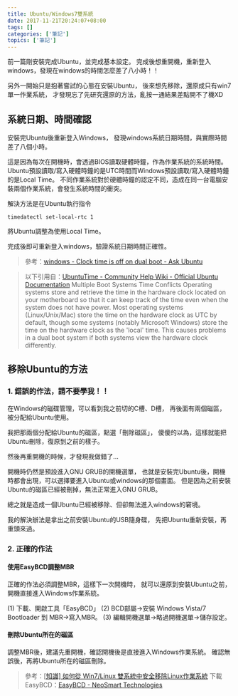 ```yaml
---
title: Ubuntu/Windows7雙系統
date: 2017-11-21T20:24:07+08:00
tags: []
categories: ['筆記']
topics: ['筆記']
---
```



前一篇剛安裝完成Ubuntu，並完成基本設定。
完成後想重開機，重新登入windows，發現在windows的時間怎麼差了八小時！！

另外一開始只是抱著嘗試的心態在安裝Ubuntu，
後來想先移除，還原成只有win7單一作業系統，
才發現忘了先研究還原的方法，亂按一通結果差點開不了機XD
<!--more-->

## 系統日期、時間確認

安裝完Ubuntu後重新登入Windows，
發現windows系統日期時間，與實際時間差了八個小時。

這是因為每次在開機時，會透過BIOS讀取硬體時鐘，作為作業系統的系統時間。
Ubuntu預設讀取/寫入硬體時鐘的是UTC時間而Windows預設讀取/寫入硬體時鐘的是Local Time。
不同作業系統對於硬體時鐘的認定不同，造成在同一台電腦安裝兩個作業系統，會發生系統時間的衝突。

解決方法是在Ubuntu執行指令
```
timedatectl set-local-rtc 1
```
將Ubuntu調整為使用Local Time。

完成後即可重新登入windows，驗證系統日期時間正確性。
> 參考：[windows - Clock time is off on dual boot - Ask Ubuntu](https://askubuntu.com/questions/169376/clock-time-is-off-on-dual-boot)

> 以下引用自：[UbuntuTime - Community Help Wiki - Official Ubuntu Documentation](https://help.ubuntu.com/community/UbuntuTime#Multiple_Boot_Systems_Time_Conflicts)
> Multiple Boot Systems Time Conflicts 
> Operating systems store and
>  retrieve the time in the hardware clock located on your motherboard so 
> that it can keep track of the time even when the system does not have 
> power. Most operating systems (Linux/Unix/Mac) store the time on the 
> hardware clock as UTC
>  by default, though some systems (notably Microsoft Windows) store the 
> time on the hardware clock as the 'local' time. This causes problems in a
>  dual boot system if both systems view the hardware clock differently.

## 移除Ubuntu的方法

### 1. 錯誤的作法，請不要學我！！

在Windows的磁碟管理，可以看到我之前切的C槽、D槽，
再後面有兩個磁區，被分配給Ubuntu使用。

我把那兩個分配給Ubuntu的磁區，點選「刪除磁區」，
傻傻的以為，這樣就能把Ubuntu刪除，復原到之前的樣子。

然後再重開機的時候，才發現我做錯了...

開機時仍然是預設進入GNU GRUB的開機選單，
也就是安裝完Ubuntu後，開機時都會出現，可以選擇要進入Ubuntu或windows的那個畫面。
但是因為之前安裝Ubuntu的磁區已經被刪掉，無法正常進入GNU GRUB。

總之就是造成一個Ubuntu已經被移除、但卻無法進入windows的窘境。

我的解決辦法是拿出之前安裝Ubuntu的USB隨身碟，
先把Ubuntu重新安裝，再重頭來過。

### 2. 正確的作法

#### 使用EasyBCD調整MBR
正確的作法必須調整MBR，這樣下一次開機時，
就可以還原到安裝Ubuntu之前，開機直接進入Windows作業系統。

(1) 下載、開啟工具「EasyBCD」
(2) BCD部屬->安裝 Windows Vista/7 Bootloader 到 MBR->寫入MBR。
(3) 編輯開機選單->略過開機選單->儲存設定。

#### 刪除Ubuntu所在的磁區
調整MBR後，建議先重開機，確認開機後是直接進入Windows作業系統。
確認無誤後，再將Ubuntu所在的磁區刪除。

> 參考：[[知識\] 如何從 Win7/Linux 雙系統中安全移除Linux作業系統](http://bruce30262.pixnet.net/blog/post/105625688) 
> 下載EasyBCD：[EasyBCD - NeoSmart Technologies](http://neosmart.net/EasyBCD/)


